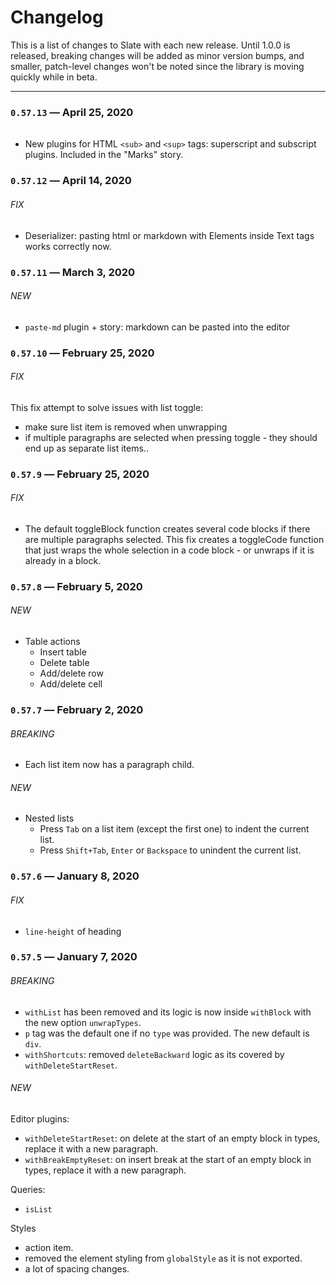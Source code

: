 # Changelog

This is a list of changes to Slate with each new release. Until 1.0.0 is released, breaking changes will be added as minor version bumps, and smaller, patch-level changes won't be noted since the library is moving quickly while in beta.

---

### `0.57.13` — April 25, 2020

###### 

- New plugins for HTML `<sub>` and `<sup>` tags: superscript and subscript plugins. Included in the "Marks" story.

### `0.57.12` — April 14, 2020

###### FIX

- Deserializer: pasting html or markdown with Elements inside Text tags works correctly now.

### `0.57.11` — March 3, 2020

###### NEW

- `paste-md` plugin + story: markdown can be pasted into the editor

### `0.57.10` — February 25, 2020

###### FIX

This fix attempt to solve issues with list toggle:

- make sure list item is removed when unwrapping
- if multiple paragraphs are selected when pressing toggle - they should end up as separate list items..

### `0.57.9` — February 25, 2020

###### FIX

- The default toggleBlock function creates several code blocks if there are multiple paragraphs selected. This fix creates a toggleCode function that just wraps the whole selection in a code block - or unwraps if it is already in a block.

### `0.57.8` — February 5, 2020

###### NEW

- Table actions
  - Insert table
  - Delete table
  - Add/delete row
  - Add/delete cell

### `0.57.7` — February 2, 2020

###### BREAKING

- Each list item now has a paragraph child.

###### NEW

- Nested lists
  - Press `Tab` on a list item (except the first one) to indent the current list.
  - Press `Shift+Tab`, `Enter` or `Backspace` to unindent the current list.

### `0.57.6` — January 8, 2020

###### FIX

- `line-height` of heading

### `0.57.5` — January 7, 2020

###### BREAKING

- `withList` has been removed and its logic is now inside `withBlock` with the new option `unwrapTypes`.
- `p` tag was the default one if no `type` was provided. The new default is `div`.
- `withShortcuts`: removed `deleteBackward` logic as its covered by `withDeleteStartReset`.

###### NEW

Editor plugins:

- `withDeleteStartReset`: on delete at the start of an empty block in types, replace it with a new paragraph.
- `withBreakEmptyReset`: on insert break at the start of an empty block in types, replace it with a new paragraph.

Queries:

- `isList`

Styles

- action item.
- removed the element styling from `globalStyle` as it is not exported.
- a lot of spacing changes.
